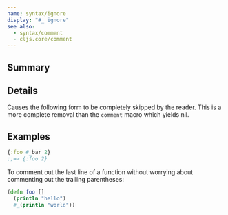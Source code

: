 ```yaml
---
name: syntax/ignore
display: "#_ ignore"
see also:
  - syntax/comment
  - cljs.core/comment
---
```


## Summary

## Details

Causes the following form to be completely skipped by the reader.  This is a
more complete removal than the `comment` macro which yields nil.

## Examples

```clj
{:foo #_bar 2}
;;=> {:foo 2}
```

To comment out the last line of a function without worrying about commenting out
the trailing parentheses:

```clj
(defn foo []
  (println "hello")
  #_(println "world"))
```
